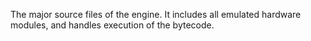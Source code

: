 The major source files of the engine.
It includes all emulated hardware modules, and handles execution of the bytecode.
